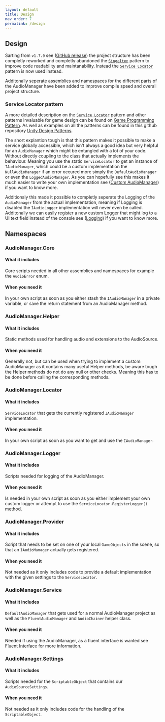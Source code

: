 ```yaml
---
layout: default
title: Design
nav_order: 7
permalink: /design
---
```


## Design

Sarting from ```v1.7.0``` see ([GitHub release](https://github.com/MathewHDYT/Unity-Audio-Manager-UAM/releases/)) the project structure has been completly reworked and completly abandoned the [```Singelton```](https://gameprogrammingpatterns.com/singleton.html) pattern to improve code readability and maintanability. Instead the [```Service Locator```](https://gameprogrammingpatterns.com/service-locator.html) pattern is now used instead.

Additonally seperate assemblies and namespaces for the different parts of the AudioManager have been added to improve compile speed and overall project structure.

### Service Locator pattern

A more detailed description on the [```Service Locator```](https://gameprogrammingpatterns.com/service-locator.html) pattern and other patterns invaluable for game design can be found on [Game Programming Pattern](https://gameprogrammingpatterns.com/). As well as examples on all the patterns can be found in this github repository [Unity Design Patterns](https://github.com/QianMo/Unity-Design-Pattern).

The short explantion tough is that this pattern makes it possible to make a service globally accessible, which isn't always a good idea but very helpful for an ```AudioManager``` which might be entangled with a lot of your code. Without directly coupling to the class that actually implements the behaviour.
Meaning you use the static ```ServiceLocator``` to get an instance of ```IAudioManager```, which could be a custom implementation the ```NullAudioManager``` if an error occured more simply the ```DefaultAudioManager``` or even the ```LoggedAudioManager```. As you can hopefully see this makes it much easier to write your own implementation see ([Custom AudioManager](https://mathewhdyt.github.io/Unity-Audio-Manager/custom_audio_manager)) if you want to know more.

Additionaly this made it possible to completly seperate the Logging of the ```AudioManager``` from the actual implementation, meaning if Logging is disabled the ```IAudioLogger``` implementation will never even be called. Additonally we can easily register a new custom Logger that might log to a UI text field instead of the console see ([Logging](https://mathewhdyt.github.io/Unity-Audio-Manager/logging)) if you want to know more.

## Namespaces

### AudioManager.Core

#### What it includes
Core scripts needed in all other assemblies and namespaces for example the ```AudioError``` enum.

#### When you need it
In your own script as soon as you either stash the ```IAudioManager``` in a private variable, or save the return statement from an AudioManager method.

### AudioManager.Helper

#### What it includes
Static methods used for handling audio and extensions to the AudioSource.

#### When you need it
Generally not, but can be used when trying to implement a custom AudioManager as it contains many useful Helper methods, be aware tough the Helper methods do not do any null or other checks.
Meaning this has to be done before calling the corresponding methods.

### AudioManager.Locator

#### What it includes
```ServiceLocator``` that gets the currently registered ```IAudioManager``` implementation.

#### When you need it
In your own script as soon as you want to get and use the ```IAudioManager```.

### AudioManager.Logger

#### What it includes
Scripts needed for logging of the AudioManager.

#### When you need it
Is needed in your own script as soon as you either implement your own custom logger or attempt to use the ```ServiceLocator.RegisterLogger()``` method.

### AudioManager.Provider

#### What it includes
Script that needs to be set on one of your local ```GameObjects``` in the scene, so that an ```IAudioManager``` actually gets registered.

#### When you need it
Not needed as it only includes code to provide a default implementation with the given settings to the ```ServiceLocator```.

### AudioManager.Service

#### What it includes
```DefaultAudioManager``` that gets used for a normal AudioManager project as well as the ```FluentAudioManager``` and ```AudioChainer``` helper class.

#### When you need it
Needed if using the AudioManager, as a fluent interface is wanted see [Fluent Interface](https://mathewhdyt.github.io/Unity-Audio-Manager/fluent_interface) for more information.

### AudioManager.Settings

#### What it includes
Scripts needed for the ```ScriptableObject``` that contains our ```AudioSourceSettings```.

#### When you need it
Not needed as it only includes code for the handling of the ```ScriptableObject```.
